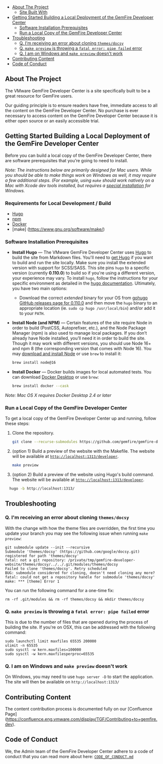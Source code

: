 

- [About The Project](#about-the-project)
  - [Site Built With](#site-built-with)
- [Getting Started Building a Local Deployment of the GemFire Developer Center](#getting-started-building-a-local-deployment-of-the-gemfire-developer-center)
  - [Software Installation Prerequisites](#software-installation-prerequisites)
  - [Run a Local Copy of the GemFire Developer Center](#run-a-local-copy-of-the-gemfire-developer-center)
- [Troubleshooting](#troubleshooting)
  - [Q. I'm receiving an error about cloning `themes/docsy`](#q-im-receiving-an-error-about-cloning-themesdocsy)
  - [Q. `make preview` is throwing a `fatal error: pipe failed` error](#q-make-preview-is-throwing-a-fatal-error-pipe-failed-error)
  - [Q. I am on Windows and `make preview` doesn't work](#q-i-am-on-windows-and-make-preview-doesnt-work)
- [Contributing Content](#contributing-content)
- [Code of Conduct](#code-of-conduct)



## About The Project


The VMware GemFire Developer Center is a site specifically built to be a great resource for GemFire users. 

Our guiding principle is to ensure readers have free, immediate access to all the content on the GemFire Developer Center. No purchase is ever necessary to access content on the GemFire Developer Center because it is either open source or an easily accessible trial.


## Getting Started Building a Local Deployment of the GemFire Developer Center

Before you can build a local copy of the GemFire Developer Center, there are software prerequisites that you’re going to need to install. 

_Note: The instructions below are primarily designed for Mac users. While you should be able to make things work on Windows as well, it may require a few additional steps. (For example, using `make` should work natively on a Mac with Xcode dev tools installed, but requires a [special installation](https://gnuwin32.sourceforge.net/packages/make.htm) for Windows._

### Requirements for Local Development / Build

* [Hugo](https://gohugo.io)
* [npm](https://www.npmjs.com)
* [Docker](https://docs.docker.com/get-docker/)
* [make] (https://www.gnu.org/software/make/)

### Software Installation Prerequisites

* **Install Hugo** — The VMware GemFire Developer Center uses [Hugo](https://gohugo.io/) to build the site from Markdown files. You'll need to [get Hugo](https://gohugo.io/getting-started/installing/) if you want to build and run the site locally. Make sure you install the extended version with support for SCSS/SASS. This site pins `hugo` to a specific version (currently **0.110.0**) to build so if you're using a different version, your experience may vary. To install `hugo`, follow the instructions for your specific environment as detailed in the [hugo documentation](https://gohugo.io/installation/). Ultimately, you have two main options: 

   - Download the correct *extended* binary for your OS from [gohugo GitHub releases page for 0.110.0](https://github.com/gohugoio/hugo/releases/tag/v0.110.0) and then move the `hugo` binary to an appropriate location (ie. `sudo cp hugo /usr/local/bin`) and/or add it to your `PATH`.

* **Install Node (and NPM)** — Certain features of the site require Node in order to build (PostCSS, Autoprefixer, etc.), and the Node Package Manager (npm) is also used to manage local packages. If you don’t already have Node installed, you’ll need it in order to build the site. Though it may work with different versions, you should use Node 16+ and npm 8 (the corresponding version that comes with Node 16). You may [download and install Node](https://nodejs.org/en/download/current/) or use `brew` to install it:

     ```sh
     brew install node@16
     ```

* **Install Docker** — Docker builds images for local automated tests. You can download [Docker Desktop](https://www.docker.com/products/docker-desktop/) or use `brew`:

     ```sh
     brew install docker --cask
     ```

_Note: Mac OS X requires Docker Desktop 2.4 or later_

### Run a Local Copy of the GemFire Developer Center

To get a local copy of the GemFire Developer Center up and running, follow these steps:

1. Clone the repository.

     ```sh
     git clone --recurse-submodules https://github.com/gemfire/gemfire-developer-website
     ```

2. (option 1) Build a preview of the website with the Makefile. The website will be available at [`http://localhost:1313/developer`](http://localhost:1313/developer).
    
     ```sh
     make preview
     ```

2. (option 2) Build a preview of the website using Hugo's build command. The website will be available at [`http://localhost:1313/developer`](http://localhost:1313/developer).

  ```sh
    hugo -b http://localhost:1313/
  ```


## Troubleshooting

### Q. I'm receiving an error about cloning `themes/docsy`

With the change with how the theme files are overridden, the first time you update your branch you may see the following issue when running `make preview`:

```
git submodule update --init --recursive
Submodule 'themes/docsy' (https://github.com/google/docsy.git) registered for path 'themes/docsy'
fatal: not a git repository: /private/tmp/gemfire-developer-website/themes/docsy/../../.git/modules/themes/docsy
Failed to clone 'themes/docsy'. Retry scheduled
BUG: submodule considered for cloning, doesn't need cloning any more?
fatal: could not get a repository handle for submodule 'themes/docsy'
make: *** [theme] Error 1
```

You can run the following command for a one-time fix:

```
rm -rf .git/modules && rm -rf themes/docsy && mkdir themes/docsy
```

### Q. `make preview` is throwing a `fatal error: pipe failed` error

This is due to the number of files that are opened during the process of building the site. If you're on OSX, this can be addressed with the following command:

```
sudo launchctl limit maxfiles 65535 200000
ulimit -n 65535
sudo sysctl -w kern.maxfiles=100000
sudo sysctl -w kern.maxfilesperproc=65535
```

### Q. I am on Windows and `make preview` doesn't work

On Windows, you may need to use `hugo server -D` to start the application. The site will then be available on `http://localhost:1313/`


## Contributing Content

The content contribution process is documented fully on our [Confluence Page] (https://confluence.eng.vmware.com/display/TGF/Contributing+to+gemfire.dev).

## Code of Conduct

We, the Admin team of the GemFire Developer Center adhere to a code of conduct that you can read more about here: <code>[CODE_OF_CONDUCT.md](https://github.com/gemfire/gemfire-developer-website/blob/main/CODE_OF_CONDUCT.md)</code>
